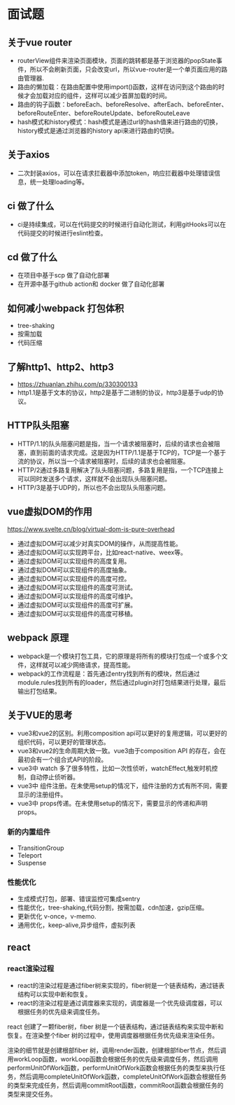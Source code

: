 # 面试题
## 关于vue router
- routerView组件来渲染页面模块，页面的跳转都是基于浏览器的popState事件，所以不会刷新页面，只会改变url，所以vue-router是一个单页面应用的路由管理器.
- 路由的懒加载：在路由配置中使用import()函数，这样在访问到这个路由的时候才会加载对应的组件，这样可以减少首屏加载的时间。
- 路由的钩子函数：beforeEach、beforeResolve、afterEach、beforeEnter、beforeRouteEnter、beforeRouteUpdate、beforeRouteLeave
- hash模式和history模式：hash模式是通过url的hash值来进行路由的切换，history模式是通过浏览器的history api来进行路由的切换。

## 关于axios
- 二次封装axios，可以在请求拦截器中添加token，响应拦截器中处理错误信息，统一处理loading等。

## ci 做了什么
- ci是持续集成，可以在代码提交的时候进行自动化测试，利用gitHooks可以在代码提交的时候进行eslint检查。

## cd 做了什么
- 在项目中基于scp 做了自动化部署
- 在开源中基于github action和 docker 做了自动化部署
## 如何减小webpack 打包体积
- tree-shaking
- 按需加载
- 代码压缩

## 了解http1、http2、http3
- https://zhuanlan.zhihu.com/p/330300133
- http1.1是基于文本的协议，http2是基于二进制的协议，http3是基于udp的协议。


## HTTP队头阻塞
- HTTP/1.1的队头阻塞问题是指，当一个请求被阻塞时，后续的请求也会被阻塞，直到前面的请求完成。这是因为HTTP/1.1是基于TCP的，TCP是一个基于流的协议，所以当一个请求被阻塞时，后续的请求也会被阻塞。
- HTTP/2通过多路复用解决了队头阻塞问题，多路复用是指，一个TCP连接上可以同时发送多个请求，这样就不会出现队头阻塞问题。
- HTTP/3是基于UDP的，所以也不会出现队头阻塞问题。



## vue虚拟DOM的作用
https://www.svelte.cn/blog/virtual-dom-is-pure-overhead

- 通过虚拟DOM可以减少对真实DOM的操作，从而提高性能。
- 通过虚拟DOM可以实现跨平台，比如react-native、weex等。
- 通过虚拟DOM可以实现组件的高度复用。
- 通过虚拟DOM可以实现组件的高度抽象。
- 通过虚拟DOM可以实现组件的高度可控。
- 通过虚拟DOM可以实现组件的高度可测试。
- 通过虚拟DOM可以实现组件的高度可维护。
- 通过虚拟DOM可以实现组件的高度可扩展。
- 通过虚拟DOM可以实现组件的高度可移植。

## webpack 原理
- webpack是一个模块打包工具，它的原理是将所有的模块打包成一个或多个文件，这样就可以减少网络请求，提高性能。
- webpack的工作流程是：首先通过entry找到所有的模块，然后通过module.rules找到所有的loader，然后通过plugin对打包结果进行处理，最后输出打包结果。


## 关于VUE的思考

- vue3和vue2的区别。利用composition api可以更好的复用逻辑，可以更好的组织代码，可以更好的管理状态。
- vue3和vue2的生命周期大致一致。vue3由于composition API 的存在，会在最初会有一个组合式API的阶段。
- vue3中 watch 多了很多特性，比如一次性侦听，watchEffect,触发时机控制，自动停止侦听器。
- vue3中 组件注册。在未使用setup的情况下，组件注册的方式有所不同，需要显示的注册组件。
- vue3中 props传递。在未使用setup的情况下，需要显示的传递和声明props。
### 新的内置组件
- TransitionGroup
- Teleport
- Suspense

### 性能优化
- 生成模式打包，部署、错误监控可集成sentry
- 性能优化，tree-shaking,代码分割，按需加载，cdn加速，gzip压缩。
- 更新优化 v-once，v-memo.
- 通用优化，keep-alive,异步组件，虚拟列表

## react
### react渲染过程
- react的渲染过程是通过fiber树来实现的，fiber树是一个链表结构，通过链表结构可以实现中断和恢复。
- react的渲染过程是通过调度器来实现的，调度器是一个优先级调度器，可以根据任务的优先级来调度任务。

react 创建了一颗fiber树，fiber 树是一个链表结构，通过链表结构来实现中断和恢复。在渲染整个fiber 树的过程中，使用调度器根据任务优先级来渲染任务。

渲染的细节就是创建根部fiber 树，调用render函数，创建根部fiber节点，然后调用workLoop函数，workLoop函数会根据任务的优先级来调度任务，然后调用performUnitOfWork函数，performUnitOfWork函数会根据任务的类型来执行任务，然后调用completeUnitOfWork函数，completeUnitOfWork函数会根据任务的类型来完成任务，然后调用commitRoot函数，commitRoot函数会根据任务的类型来提交任务。
